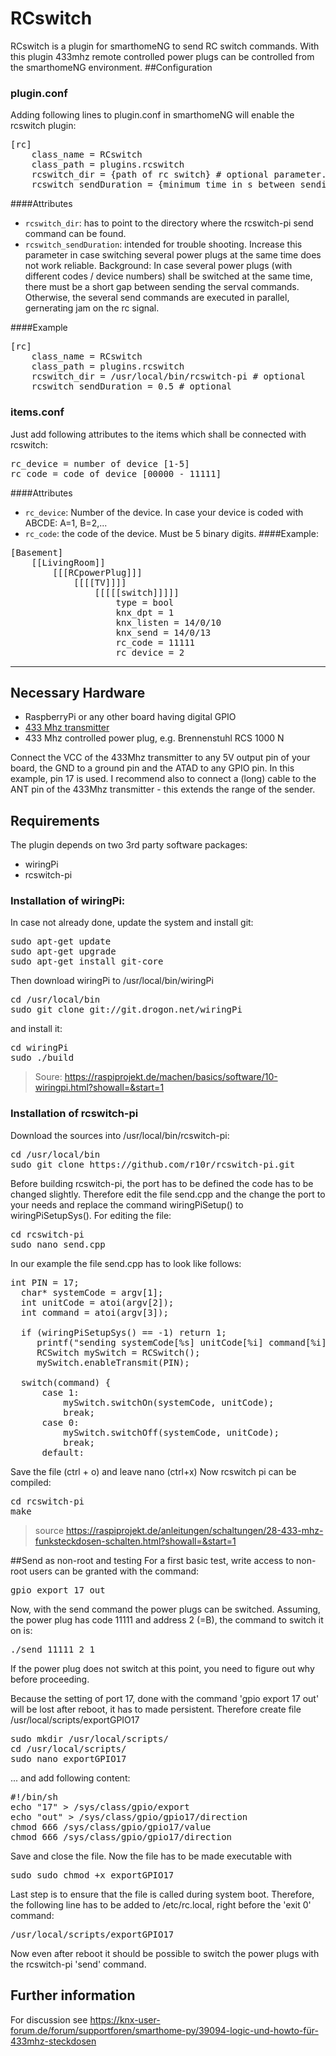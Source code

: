 # RCswitch
RCswitch is a plugin for smarthomeNG to send RC switch commands. With this plugin 433mhz remote controlled power plugs can be controlled from the smarthomeNG environment.
##Configuration
### plugin.conf
Adding following lines to plugin.conf in smarthomeNG will enable the rcswitch plugin:
<pre>[rc]
    class_name = RCswitch
    class_path = plugins.rcswitch
    rcswitch_dir = {path of rc switch} # optional parameter. Default: /usr/local/bin/rcswitch-pi
    rcswitch_sendDuration = {minimum time in s between sending commands} # optional parameter. Default: 0.5
</pre>
####Attributes
* `rcswitch_dir`: has to point to the directory where the rcswitch-pi send command can be found.
* `rcswitch_sendDuration`: intended for trouble shooting. Increase this parameter in case switching several power plugs at the same time does not work reliable. Background: In case several power plugs (with different codes / device numbers) shall be switched at the same time, there must be a short gap between sending the serval commands. Otherwise, the several send commands are executed in parallel, gernerating jam on the rc signal.

####Example
<pre>[rc]
    class_name = RCswitch
    class_path = plugins.rcswitch
    rcswitch_dir = /usr/local/bin/rcswitch-pi # optional
    rcswitch_sendDuration = 0.5 # optional
</pre>

### items.conf
Just add following attributes to the items which shall be connected with rcswitch:
<pre>
rc_device = number of device [1-5]
rc_code = code of device [00000 - 11111]
</pre>
####Attributes
* `rc_device`: Number of the device. In case your device is coded with ABCDE: A=1, B=2,...
* `rc_code`: the code of the device. Must be 5 binary digits.
####Example:
<pre>
[Basement]
	[[LivingRoom]]
		[[[RCpowerPlug]]]
			[[[[TV]]]]
				[[[[[switch]]]]]
					type = bool
					knx_dpt = 1
					knx_listen = 14/0/10
					knx_send = 14/0/13
					rc_code = 11111
					rc_device = 2
</pre>

----------------------------

## Necessary Hardware
- RaspberryPi or any other board having digital GPIO
- [433 Mhz transmitter](https://www.google.de/search?q=433+mhz+transmitter&client=opera&hs=aeh&source=lnms&tbm=isch&sa=X&ved=0ahUKEwjzsYKo7vHRAhXKWxoKHdk1D6YQ_AUICSgC&biw=1163&bih=589)
- 433 Mhz controlled power plug, e.g. Brennenstuhl RCS 1000 N

Connect the VCC of the 433Mhz transmitter to any 5V output pin of your board, the GND to a ground pin and the ATAD to any GPIO pin. In this example, pin 17 is used. I recommend also to connect a (long) cable to the ANT pin of the 433Mhz transmitter - this extends the range of the sender.

## Requirements
The plugin depends on two 3rd party software packages:
- wiringPi
- rcswitch-pi

### Installation of wiringPi:
In case not already done, update the system and install git:
<pre>
sudo apt-get update
sudo apt-get upgrade
sudo apt-get install git-core
</pre>
Then download wiringPi to /usr/local/bin/wiringPi
<pre>
cd /usr/local/bin
sudo git clone git://git.drogon.net/wiringPi
</pre>
and install it:
<pre>
cd wiringPi
sudo ./build
</pre>

>Soure: https://raspiprojekt.de/machen/basics/software/10-wiringpi.html?showall=&start=1

### Installation of rcswitch-pi
Download the sources into /usr/local/bin/rcswitch-pi:
<pre>
cd /usr/local/bin
sudo git clone https://github.com/r10r/rcswitch-pi.git
</pre>
Before building rcswitch-pi, the port has to be defined the code has to be changed slightly. Therefore edit the file send.cpp and the change the port to your needs and replace the command wiringPiSetup() to wiringPiSetupSys(). For editing the file:
<pre>
cd rcswitch-pi
sudo nano send.cpp
</pre>
In our example the file send.cpp has to look like follows:
<pre>
int PIN = 17;
  char* systemCode = argv[1];
  int unitCode = atoi(argv[2]);
  int command = atoi(argv[3]);

  if (wiringPiSetupSys() == -1) return 1;
     printf("sending systemCode[%s] unitCode[%i] command[%i]\n", systemCode, unitCode, command);
     RCSwitch mySwitch = RCSwitch();
     mySwitch.enableTransmit(PIN);

  switch(command) {
      case 1:
          mySwitch.switchOn(systemCode, unitCode);
          break;
      case 0:
          mySwitch.switchOff(systemCode, unitCode);
          break;
      default:
</pre>
Save the file (ctrl + o) and leave nano (ctrl+x)
Now rcswitch pi can be compiled:
<pre>
cd rcswitch-pi
make
</pre>
> source https://raspiprojekt.de/anleitungen/schaltungen/28-433-mhz-funksteckdosen-schalten.html?showall=&start=1

##Send as non-root and testing
For a first basic test, write access to non-root users can be granted with the command:
<pre>gpio export 17 out</pre>
Now, with the send command the power plugs can be switched. Assuming, the power plug has code 11111 and address 2 (=B), the command to switch it on is:
<pre>./send 11111 2 1</pre>
If the power plug does not switch at this point, you need to figure out why before proceeding.

Because the setting of port 17, done with the command 'gpio export 17 out' will be lost after reboot, it has to made persistent. Therefore create file /usr/local/scripts/exportGPIO17
<pre>sudo mkdir /usr/local/scripts/
cd /usr/local/scripts/
sudo nano exportGPIO17
</pre>
... and add following content:
<pre>#!/bin/sh  
echo "17" > /sys/class/gpio/export
echo "out" > /sys/class/gpio/gpio17/direction
chmod 666 /sys/class/gpio/gpio17/value
chmod 666 /sys/class/gpio/gpio17/direction</pre>
Save and close the file. Now the file has to be made executable with
<pre>sudo sudo chmod +x exportGPIO17</pre>
Last step is to ensure that the file is called during system boot. Therefore, the following line has to be added to /etc/rc.local, right before the 'exit 0' command:
<pre>/usr/local/scripts/exportGPIO17</pre>
Now even after reboot it should be possible to switch the power plugs with the rcswitch-pi 'send' command.
## Further information
For discussion see https://knx-user-forum.de/forum/supportforen/smarthome-py/39094-logic-und-howto-für-433mhz-steckdosen 
